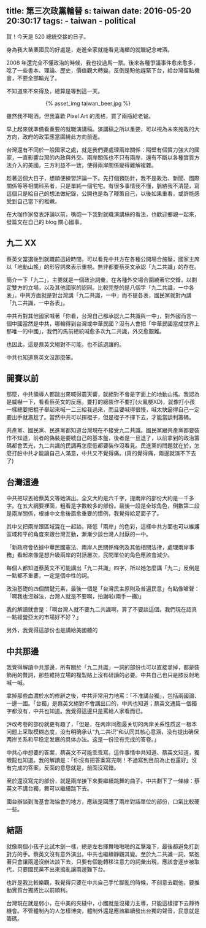 title: 第三次政黨輪替
s: taiwan
date: 2016-05-20 20:30:17
tags:
    - taiwan
    - political
---

賀！今天是 520 總統交接的日子。

身為我大苗栗國民的好處是，走進全家就能看見滿櫃的就職紀念啤酒。

2008 年還完全不懂政治的時候，我也投過馬一票。後來各種爭議事件愈來愈多，唸了一些書本、理論、歷史，價值觀大轉變。反倒是盼他趕緊下台，給台灣留點機會，不要全部輸光了。

不知道來不來得及，總算是等到這一天。

<div style="max-width: 300px; margin: auto;">{% asset_img taiwan_beer.jpg %}</div>

雖然我不喝酒，但我喜歡 Pixel Art 的風格，買了兩瓶給老爸。

<!-- more -->

早上起來就準備看重要的就職演講稿。演講稿之所以重要，可以視為未來施政的大方向，政府的政策應當圍繞此方向前進。

台灣還有不同於一般國家之處，就是我們要處理兩岸關係：隔壁有個實力強大的國家，一直影響台灣的內政與外交。兩岸關係也不只有兩岸，還有不斷以各種實質方法介入的美國，三方利益不一致，使得兩岸關係變得難解複雜。

趁著這個大日子，想順便練習評論一下。先打個預防針，我不是政治、新聞、國際關係等等相關科系者，只是單純一個宅宅。有很多事情我不懂，脈絡我不清楚，寫這個只是給自己的想法做紀錄，公開也是為了鞭策自己，以後如果重看，或許能感受到自己當下的稚嫩。

在大咖作家發表評論以前，嘴砲一下我對就職演講稿的看法，也歡迎鄉親一起來，發篇文在自己的 blog 關心國事。

## 九二 XX

蔡英文當選後到就職前這段時間，可以看見中共方在各種公開場合施壓，國家主席以「地動山搖」的形容詞來表示重視。無非都要蔡英文承認「九二共識」的存在。

簡介一下「九二」，主要就是一個政治詞彙，在各種外交場合圍繞著它交鋒，以劃定雙方的立場，以及其他國家的認同。比較完整的是八個字「九二共識，一中各表」。中共方面就是對台灣講「九二共識，一中」而不提各表，國民黨就對內講「九二共識，一中各表」。

中共再對其他國家喊著「你看，台灣自己都承認九二共識與一中」，對外國而言一個中國當然是中共，哪輪得到台灣或中華民國？沒有人會把「中華民國當成世界上那唯一的中國」，我們的馬前總統喊愈多次九二共識，外交愈艱難。

也因此，這是蔡英文絕對不可能，也不該退讓的。

中共也知道蔡英文沒那麼笨。

## 開賽以前

那麼，中共領導人都跳出來喊得震天響，就絕對不會是字面上的地動山搖。我認為是威嚇一下，看看蔡英文的反應。要打的總裝作不要打(火鳳梗XD)，就像打小孩一樣總要把棍子舉起來喊一二三給我過來，而且要喊得很慢，喊太快逼得自己一定要出手就尷尬了。當然中共可以揮棍子，但是棍子不揮下去，才能當談判籌碼。

共產黨、國民黨、民進黨都知道台灣現在不接受九二共識。國民黨跟共產黨都要裝作不知道，前者的偽裝是要唬自己的基本盤，後者是一旦退了，以前拿到的政治籌碼都會丟光，九二共識的民調再怎麼低都要裝作沒看見。民進黨的問題就在於，怎麼打臉中共才能讓自己人滿意，中共又不覺得痛。(真的覺得痛，兩邊就演不下去了)

## 台灣這邊

中共把球丟給蔡英文等她演出。全文大約是六千字，提兩岸的部份大約是一千多字。在五大綱要裡面，粗看是字數較多的部份。最後一段是全球角色，倒數第二段是兩岸關係，根據中文愈後面愈重要的慣例，我覺得給足面子了。

其中又把兩岸跟區域混在一起談，降低「兩岸」的色彩，這樣中共方面也可以維護區域和平的角度來跟台灣互動，漸漸少談台灣人討厭的一中。

「新政府會依據中華民國憲法、兩岸人民關係條例及其他相關法律，處理兩岸事務」看起來像是想升級兩岸的對話層次，民間單位的角色應該會減少。

每個人都知道蔡英文不可能講出「九二共識」四字，所以她怎麼講「九二」反倒是一點都不重要，一定是個中性的詞。

政治基礎的四個關鍵元素，最後一個是「台灣民主原則及普遍民意」有點像嗆聲：「啊我也沒辦法，台灣人就是不要啊，拍謝啦(兩手一攤)」

我的解讀就會是：「啊台灣人就不要九二共識啊，算了不要談這個。我們現在認真一點經營亞太的市場好不好？」

另外，我覺得這部份也是講給美國聽的

## 中共那邊

我覺得解讀中共那邊，所有關於「九二共識」一詞的部份也可以直接拿掉，都是裝飾用的贅詞，那些維持立場的複製貼上沒有研讀的必要。中共自己也只是膝反射地喊一喊。

拿掉那些血濃於水的修辭之後，中共非常用力地罵：「不准講台獨」，包括兩國論、一邊一國。「台獨」是蔡英文絕對不會講出口的，中共也知道；蔡英文通篇一個獨字都沒有，中共也知道。我覺得這邊只是罵給人家看而已。

評改考卷的部份就更有趣了，「但是，在两岸同胞最关切的两岸关系性质这一根本问题上采取模糊态度，没有明确承认“九二共识”和认同其核心意涵，没有提出确保两岸关系和平稳定发展的具体办法。这是一份没有完成的答卷。」

中共心中想要的答案，蔡英文不可能乖乖寫。這件事情中共知道、蔡英文知道，獨眼龍也知道。我的解讀是：「你沒有把答案寫完啊！不過寫到目前為止也還好」沒有完成的答案，反面的意思就是，前面沒寫錯。

至於還沒寫完的部份，就是兩岸接下來要繼續跳舞的曲子。中共劃下了一條線：蔡英文不講台獨，舞可以繼續跳下去。

國台辦談到海基會海協會的地方，應該是回應了兩岸對話單位的部份，口氣比較硬一些。

## 結語

就像兩個小孩子比試木劍一樣，總是左右揮舞啪啪啪的互擊幾下，最後都避免打到對方的手。蔡英文沒有意外演出，中共也繼續靜觀其變。至於九二共識一詞，緊抱著只會讓兩邊沒辦法談下去，只要有個能轉移注意力的詞彙出現，應該會逐步被取代，只要國民黨不出來搗亂讓兩邊難下台。

也許是我比較樂觀，我覺得只要在中共自己手忙腳亂的時候，不刻意去戳他，要推動實質台獨將比以前順利。

台灣現在就是弱小，在中美的夾縫中，小國就是沒權力主導，只能這樣撐下去靜待機會。不管體制內的人怎樣博奕，體制外還是應該繼續發出台獨的聲音，民意就是籌碼。


